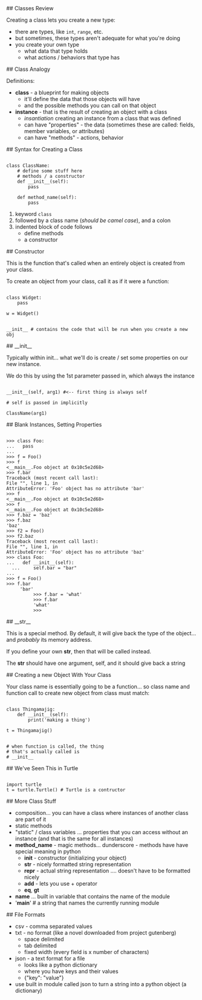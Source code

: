 <section markdown="block">
## Classes Review

Creating a class lets you create a new type:

* there are types, like `int`, `range`, etc.
* but sometimes, these types aren't adequate for what you're doing
* you create your own type
    * what data that type holds
    * what actions / behaviors that type has

</section>

<section markdown="block">
## Class Analogy

Definitions:

* __class__ - a blueprint for making objects
    * it'll define the data that those objects will have
    * and the possible methods you can call on that object
* __instance__ - that is the result of creating an object with a class
    * _insantiation_ creating an instance from a class that was defined
    * can have "properties" - the data (sometimes these are called: fields, member variables, or attributes)
    * can have "methods" - actions, behavior

</section>

<section markdown="block">
## Syntax for Creating a Class

<pre><code data-trim contenteditable>
class ClassName:
    # define some stuff here
    # methods / a constructor
    def __init__(self):
        pass

    def method_name(self):
        pass
</code></pre>

1. keyword `class`
2. followed by a class name (_should be camel case_), and a colon
3. indented block of code follows
    * define methods
    * a constructor
</section>


<section markdown="block">
## Constructor

This is the function that's called when an entirely object is created from your class.

To create an object from your class, call it as if it were a function:

<pre><code data-trim contenteditable>
class Widget:
    pass

w = Widget()
</code></pre>

<pre><code data-trim contenteditable>
__init__ # contains the code that will be run when you create a new obj
</code></pre>


</section>

<section markdown="block">
## __init__

Typically within init... what we'll do is create / set some properties on our new instance.

We do this by using the 1st parameter passed in, which always the instance

<pre><code data-trim contenteditable>
__init__(self, arg1) #<-- first thing is always self

# self is passed in implicitly

ClassName(arg1)
</code></pre>

</section>

<section markdown="block">
## Blank Instances, Setting Properties

<pre><code data-trim contenteditable>
>>> class Foo:
...   pass
...
>>> f = Foo()
>>> f
<__main__.Foo object at 0x10c5e2d68>
>>> f.bar
Traceback (most recent call last):
File "<stdin>", line 1, in <module>
AttributeError: 'Foo' object has no attribute 'bar'
>>> f
<__main__.Foo object at 0x10c5e2d68>
>>> f
<__main__.Foo object at 0x10c5e2d68>
>>> f.baz = 'baz'
>>> f.baz
'baz'
>>> f2 = Foo()
>>> f2.baz
Traceback (most recent call last):
File "<stdin>", line 1, in <module>
AttributeError: 'Foo' object has no attribute 'baz'
>>> class Foo:
...   def __init__(self):
  ...     self.bar = "bar"
...
>>> f = Foo()
>>> f.bar
     'bar'
          >>> f.bar = 'what'
          >>> f.bar
          'what'
          >>>
</code></pre>
</section>

<section markdown="block">
## __str__

This is a special method. By default, it will give back the type of the object... and _probably_ its memory address.

If you define your own __str__, then that will be called instead.

The __str__ should have one argument, self, and it should give back a string

</section>

<section markdown="block">
## Creating a new Object With Your Class 

Your class name is essentially going to be a function... so class name and function call to create new object from class must match:

<pre><code data-trim contenteditable>
class Thingamajig:
    def __init__(self):
        print('making a thing')

t = Thingamajig()
</code></pre>

<pre><code data-trim contenteditable>
# when function is called, the thing
# that's actually called is 
# __init__
</code></pre>
</section>


<section markdown="block">
## We've Seen This in Turtle

<pre><code data-trim contenteditable>
import turtle
t = turtle.Turtle() # Turtle is a contructor
</code></pre>

</section>


<section markdown="block">
## More Class Stuff

* composition... you can have a class where instances of another class are part of it
* static methods
* "static" / class variables ... properties that you can access without an instance (and that is the same for all instances)
* __method_name__ - magic methods... dunderscore - methods have have special meaning in python
    * __init__ - constructor (initializing your object)
    * __str__ - nicely formatted string representation
    * __repr__ - actual string representation .... doesn't have to be formatted nicely
    * __add__ - lets you use + operator
    * __eq__, __gt__
* __name__ ... built in variable that contains the name of the module
* '__main__' # a string that names the currently running module

</section>

<section markdown="block">
## File Formats

* csv - comma separated values
* txt - no format (like a novel downloaded from project gutenberg)
    * space delimited
    * tab delimited
    * fixed width (every field is x number of characters)
* json - a text format for a file
    * looks like a python dictionary
    * where you have keys and their values
    * {"key": "value"}
* use built in module called json to turn a string into a python object (a dictionary)

</section>







































































